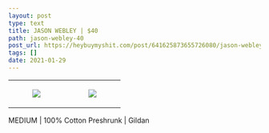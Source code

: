 ```yaml
---
layout: post
type: text
title: JASON WEBLEY | $40
path: jason-webley-40
post_url: https://heybuymyshit.com/post/641625873655726080/jason-webley-40
tags: []
date: 2021-01-29
---
```




<table style="width:100%;"><tr><td style="vertical-align:top;">
      <figure class="tmblr-full" data-orig-height="2048" data-orig-width="1365" data-orig-src="https://concertshirts.netlify.app/shirts/0503/0503-01.jpg"><img src="https://64.media.tumblr.com/df6a003bd1778dcf42784c7cc74e1abf/5686b8e69dd84ed5-bd/s540x810/d103899159129aeaf464591fa1c89ed9e696cc32.jpg" data-orig-height="2048" data-orig-width="1365" data-orig-src="https://concertshirts.netlify.app/shirts/0503/0503-01.jpg"/></figure></td>
    <td style="vertical-align:top;">
      <figure class="tmblr-full" data-orig-height="2048" data-orig-width="1365" data-orig-src="https://concertshirts.netlify.app/shirts/0503/0503-02.jpg"><img src="https://64.media.tumblr.com/39bdd6f0fef50b108795e4ded8dd9bea/5686b8e69dd84ed5-4d/s540x810/7afd06522678a1b3394db1d653cafc9c0e2304f1.jpg" data-orig-height="2048" data-orig-width="1365" data-orig-src="https://concertshirts.netlify.app/shirts/0503/0503-02.jpg"/></figure></td>
  </tr></table><p>
  MEDIUM | 100% Cotton Preshrunk | Gildan
</p>
